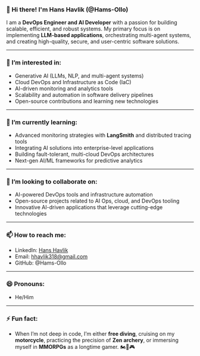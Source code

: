 ### 👋 Hi there! I'm Hans Havlik (@Hams-Ollo)

I am a **DevOps Engineer and AI Developer** with a passion for building scalable, efficient, and robust systems. My primary focus is on implementing **LLM-based applications**, orchestrating multi-agent systems, and creating high-quality, secure, and user-centric software solutions.

---

### 👀 I’m interested in:
- Generative AI (LLMs, NLP, and multi-agent systems)
- Cloud DevOps and Infrastructure as Code (IaC)
- AI-driven monitoring and analytics tools
- Scalability and automation in software delivery pipelines
- Open-source contributions and learning new technologies

---

### 🌱 I’m currently learning:
- Advanced monitoring strategies with **LangSmith** and distributed tracing tools
- Integrating AI solutions into enterprise-level applications
- Building fault-tolerant, multi-cloud DevOps architectures
- Next-gen AI/ML frameworks for predictive analytics

---

### 💞️ I’m looking to collaborate on:
- AI-powered DevOps tools and infrastructure automation
- Open-source projects related to AI Ops, cloud, and DevOps tooling
- Innovative AI-driven applications that leverage cutting-edge technologies

---

### 📫 How to reach me:
- LinkedIn: [Hans Havlik](https://www.linkedin.com/in/hans-havlik-86178979/)
- Email: hhavlik318@gmail.com
- GitHub: @Hams-Ollo

---

### 😄 Pronouns: 
- He/Him

---

### ⚡ Fun fact:
- When I’m not deep in code, I’m either **free diving**, cruising on my **motorcycle**, practicing the precision of **Zen archery**, or immersing myself in **MMORPGs** as a longtime gamer. 🏍️🎯🎮
